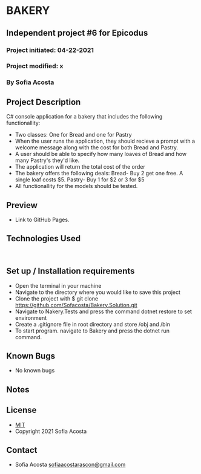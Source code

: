 # BAKERY 
## Independent project #6 for Epicodus
### Project initiated: 04-22-2021
### Project modified: x
### By Sofia Acosta
## Project Description
C# console application for a bakery that includes the following functionallity:
* Two classes: One for Bread and one for Pastry
* When the user runs the application, they should recieve a prompt with a welcome message along with the cost for both Bread and Pastry.
* A user should be able to specify how many loaves of Bread and how many Pastry's they'd like.
* The application will return the total cost of the order
* The bakery offers the following deals: Bread- Buy 2 get one free. A single loaf costs $5. Pastry- Buy 1 for $2 or 3 for $5
* All functionallity for the models should be tested.  
## Preview 
* Link to GitHub Pages. 

## Technologies Used
 
```


 ```

## Set up / Installation requirements
* Open the terminal in your machine
* Navigate to the directory where you would like to save this project 
* Clone the project with $ git clone https://github.com/Sofacosta/Bakery.Solution.git
* Navigate to Nakery.Tests and press the command dotnet restore to set environment
* Create a .gitignore file in root directory and store /obj and /bin
* To start program. navigate to Bakery and press the dotnet run command.          
## Known Bugs
* No known bugs
## Notes
 
## License
* [MIT](https://choosealicense.com/licenses/mit)
* Copyright 2021 Sofia Acosta
## Contact
* Sofia Acosta sofiaacostarascon@gmail.com